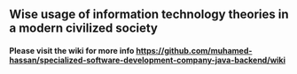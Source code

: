 ## Wise usage of information technology theories in a modern civilized society

#### Please visit the wiki for more info https://github.com/muhamed-hassan/specialized-software-development-company-java-backend/wiki
